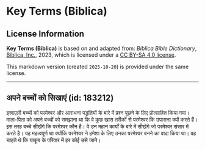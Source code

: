 # Key Terms (Biblica)

## License Information

**Key Terms (Biblica)** is based on and adapted from: _Biblica Bible Dictionary_, [Biblica, Inc.](https://www.biblica.com/), 2023, which is licensed under a [CC BY-SA 4.0 license](https://creativecommons.org/licenses/by-sa/4.0/legalcode.en).

This markdown version (created `2025-10-20`) is provided under the same license.



--------------------------------

## अपने बच्चों को सिखाएं (id: 183212)

इस्राएली बच्चों को परमेश्वर और आराधना पद्धतियों के बारे में प्रश्न पूछने के लिए प्रोत्साहित किया गया। माता\-पिता को अपने बच्चों को समझाना था कि वे कुछ खास तरीकों से परमेश्वर कि उपासना क्यों करते हैं। इस तरह बच्चे सीखेंगे कि परमेश्वर कौन है। वे उन महान कार्यों के बारे में सीखेंगे जो परमेश्वर संसार में करते है। यह महत्वपूर्ण था क्योंकि परमेश्वर ने हमेशा के लिए उनका परमेश्वर बनने का वादा किया था। वह चाहते थे कि याकूब के परिवार में हर कोई उसे जाने।


